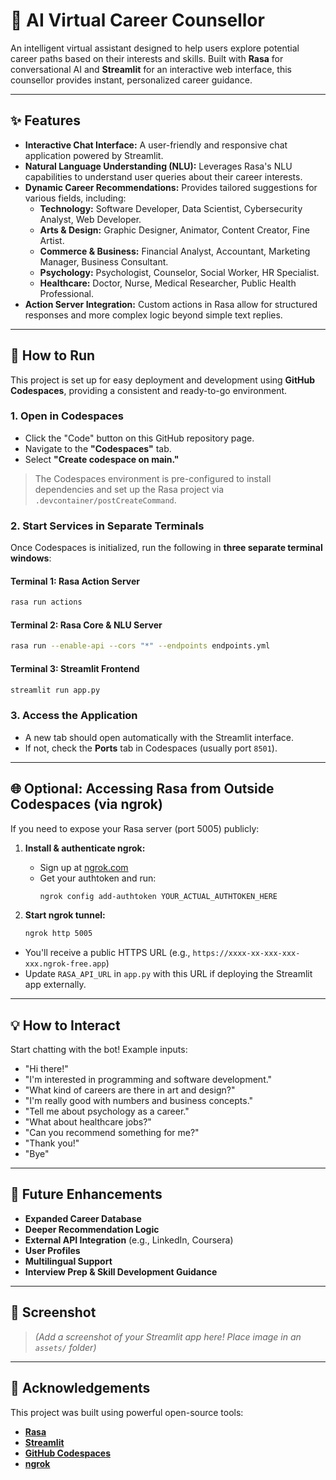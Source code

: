 
# 🤖 AI Virtual Career Counsellor

An intelligent virtual assistant designed to help users explore potential career paths based on their interests and skills. Built with **Rasa** for conversational AI and **Streamlit** for an interactive web interface, this counsellor provides instant, personalized career guidance.

---

## ✨ Features

- **Interactive Chat Interface:** A user-friendly and responsive chat application powered by Streamlit.
- **Natural Language Understanding (NLU):** Leverages Rasa's NLU capabilities to understand user queries about their career interests.
- **Dynamic Career Recommendations:** Provides tailored suggestions for various fields, including:
  - **Technology:** Software Developer, Data Scientist, Cybersecurity Analyst, Web Developer.
  - **Arts & Design:** Graphic Designer, Animator, Content Creator, Fine Artist.
  - **Commerce & Business:** Financial Analyst, Accountant, Marketing Manager, Business Consultant.
  - **Psychology:** Psychologist, Counselor, Social Worker, HR Specialist.
  - **Healthcare:** Doctor, Nurse, Medical Researcher, Public Health Professional.
- **Action Server Integration:** Custom actions in Rasa allow for structured responses and more complex logic beyond simple text replies.

---

## 🚀 How to Run

This project is set up for easy deployment and development using **GitHub Codespaces**, providing a consistent and ready-to-go environment.

### 1. Open in Codespaces

- Click the "Code" button on this GitHub repository page.
- Navigate to the **"Codespaces"** tab.
- Select **"Create codespace on main."**

> The Codespaces environment is pre-configured to install dependencies and set up the Rasa project via `.devcontainer/postCreateCommand`.

### 2. Start Services in Separate Terminals

Once Codespaces is initialized, run the following in **three separate terminal windows**:

#### Terminal 1: Rasa Action Server
```bash
rasa run actions
```

#### Terminal 2: Rasa Core & NLU Server
```bash
rasa run --enable-api --cors "*" --endpoints endpoints.yml
```

#### Terminal 3: Streamlit Frontend
```bash
streamlit run app.py
```

### 3. Access the Application

- A new tab should open automatically with the Streamlit interface.
- If not, check the **Ports** tab in Codespaces (usually port `8501`).

---

## 🌐 Optional: Accessing Rasa from Outside Codespaces (via ngrok)

If you need to expose your Rasa server (port 5005) publicly:

1. **Install & authenticate ngrok:**
   - Sign up at [ngrok.com](https://dashboard.ngrok.com/signup)
   - Get your authtoken and run:
     ```bash
     ngrok config add-authtoken YOUR_ACTUAL_AUTHTOKEN_HERE
     ```

2. **Start ngrok tunnel:**
   ```bash
   ngrok http 5005
   ```

- You'll receive a public HTTPS URL (e.g., `https://xxxx-xx-xxx-xxx-xxx.ngrok-free.app`)
- Update `RASA_API_URL` in `app.py` with this URL if deploying the Streamlit app externally.

---

## 💡 How to Interact

Start chatting with the bot! Example inputs:

- "Hi there!"
- "I'm interested in programming and software development."
- "What kind of careers are there in art and design?"
- "I'm really good with numbers and business concepts."
- "Tell me about psychology as a career."
- "What about healthcare jobs?"
- "Can you recommend something for me?"
- "Thank you!"
- "Bye"

---

## 🔮 Future Enhancements

- **Expanded Career Database**
- **Deeper Recommendation Logic**
- **External API Integration** (e.g., LinkedIn, Coursera)
- **User Profiles**
- **Multilingual Support**
- **Interview Prep & Skill Development Guidance**

---

## 📸 Screenshot

> *(Add a screenshot of your Streamlit app here! Place image in an `assets/` folder)*

---

## 🙏 Acknowledgements

This project was built using powerful open-source tools:

- [**Rasa**](https://rasa.com/)
- [**Streamlit**](https://streamlit.io/)
- [**GitHub Codespaces**](https://github.com/features/codespaces)
- [**ngrok**](https://ngrok.com/)
